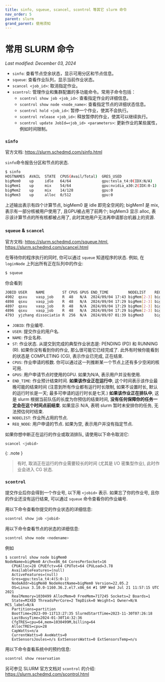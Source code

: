 ```yaml
---
title: sinfo, squeue, scancel, scontrol 等其它 slurm 命令
nav_order: 5
parent: slurm
grand_parent: 使用须知
---
```


# 常用 SLURM 命令
*Last modified: December 03, 2024*

- `sinfo`: 查看节点空余状态，显示可用分区和节点信息。
- `squeue`: 查看作业队列，显示当前作业状态。
- `scancel <job_id>`: 取消指定作业。
- `scontrol`: 管理作业和集群配置的多功能命令。常用子命令包括：
  - `scontrol show job <job_id>`: 查看指定作业的详细信息。
  - `scontrol show node <node_name>`: 查看指定节点的详细状态信息。
  - `scontrol hold <job_id>`: 暂停一个作业，使其不会执行。
  - `scontrol release <job_id>`: 释放暂停的作业，使其可以继续执行。
  - `scontrol update JobId=<job_id> <parameters>`: 更新作业的某些属性，例如时间限制。

### `sinfo`

官方文档: <https://slurm.schedmd.com/sinfo.html>

`sinfo`命令报告分区和节点的状态.

~~~  bash
$ sinfo
HOSTNAMES  AVAIL  STATE  CPUS(Avail/Total)  GRES_USED
bigMem0    up     idle   64/64              gpu:tesla_t4:0(IDX:N/A)
bigMem1    up     mix    54/64              gpu:nvidia_a30:2(IDX:0-1)
bigMem2    up     mix    14/128             gpu:0
bigMem3    up     alloc  0/512              gpu:0
~~~

上述输出表示有四个计算节点, bigMem0 是 idle 即完全空闲的; bigMem1 是 mix, 表示有一部分核被用户使用了, 且GPU被占用了前两个; bigMem3 显示 alloc, 表示该计算节点的所有核都被占用了, 此时其他用户无法再申请那台机器上的资源.

### `squeue` & `scancel`

官方文档: <https://slurm.schedmd.com/squeue.html>, <https://slurm.schedmd.com/scancel.html>

在等待你的程序执行的同时, 你可以通过 `squeue` 知道程序的状态. 例如, 在 `loginNode` 上列出所有正在队列中的作业:

~~~  bash
$ squeue
~~~

你会看到

~~~  bash
JOBID USER    NAME        ST CPUS GPUS END_TIME         NODELIST    REQ_NODES
4902  qsxu    vasp_job    R  48   N/A  2024/09/04 17:43 bigMem[2-3] bigMem3
4898  qsxu    vasp_job    R  48   N/A  2024/09/04 17:29 bigMem[2-3] bigMem3
4897  qsxu    vasp_job    R  48   N/A  2024/09/04 17:29 bigMem[2-3] bigMem3
4896  qsxu    vasp_job    R  48   N/A  2024/09/04 17:29 bigMem[2-3] bigMem3
4793  yjzhang dissociatio R  256  N/A  2024/09/07 01:39 bigMem3     bigMem3
~~~

- `JOBID`: 作业编号.
- `USER`: 提交作业的用户名.
- `NAME`: 作业名称.
- `ST`: 作业状态. 从提交到完成的典型作业状态是: PENDING (PD) 和 RUNNING (R). 如果你没有看到你的作业, 那么很可能它已经完成了. 此外有时候你能看到的状态是 COMPLETING (CG), 表示作业已完成, 正在结束.
- `CPUS`: 作业申请的核数. 你可以通过这一列推断某一个节点上还有多少空闲的核可用.
- `GPUS`: 用户申请节点时使用的GPU. 如果为N/A, 表示用户并没有使用.
- `END_TIME`: 作业预计结束时间. **如果该作业正在运行中**, 这个时间表示该作业最晚可能的结束时间 (注意到所有作业都有运行时长限制, 如果不设置时长, 默认的运行时长是一天; 最多可申请的运行时长是七天.) **如果该作业正在排队中**, 这是 slurm 根据当前队伍的长度为你预估的结束时间, **没有任何保障你的任务一定会在这个时间点前结束**. 如果显示 N/A, 表明 slurm 暂时未安排你的任务, 无法预估何时结束.
- `NODELIST`: 作业所占用的节点.
- `REQ_NODE`: 用户申请的节点. 如果为空, 表示用户并没有指定节点.

如果你想中断正在运行的作业或取消排队, 请使用以下命令取消它:

~~~  bash
scancel <jobid>
~~~

{: .note }
> 有时, 取消正在运行的作业需要较长的时间 (尤其是 I/O 密集型作业), 此时作业会进入 CG 状态.

### `scontrol`

提交作业后你会得到一个作业号, 以下用 `<jobid>` 表示. 如果忘了你的作业号, 且你的作业还没有运行结束, 可以通过 `squeue` 命令查看你的作业编号.

用以下命令查看你提交的作业状态的详细信息:

~~~  bash
scontrol show job <jobid>
~~~

用以下命令查看节点的状态的详细信息:

~~~  bash
scontrol show node <nodename>
~~~

例如

~~~  text
$ scontrol show node bigMem0
NodeName=bigMem0 Arch=x86_64 CoresPerSocket=16
   CPUAlloc=28 CPUEfctv=64 CPUTot=64 CPULoad=3.78
   AvailableFeatures=(null)
   ActiveFeatures=(null)
   Gres=gpu:tesla_t4:4(S:0-1)
   NodeAddr=bigMem0 NodeHostName=bigMem0 Version=22.05.2
   OS=Linux 3.10.0-1160.36.2.el7.x86_64 #1 SMP Wed Jul 21 11:57:15 UTC 2021
   RealMemory=1030499 AllocMem=0 FreeMem=717245 Sockets=2 Boards=1
   State=MIXED ThreadsPerCore=2 TmpDisk=0 Weight=1 Owner=N/A MCS_label=N/A
   Partitions=partition
   BootTime=2023-09-11T13:27:35 SlurmdStartTime=2023-11-30T07:26:18
   LastBusyTime=2024-01-30T14:32:36
   CfgTRES=cpu=64,mem=1030499M,billing=64
   AllocTRES=cpu=28
   CapWatts=n/a
   CurrentWatts=0 AveWatts=0
   ExtSensorsJoules=n/s ExtSensorsWatts=0 ExtSensorsTemp=n/s
~~~

用以下命令查看系统中的预约信息:
~~~  bash
scontrol show reservation
~~~

另可参见 SLURM 官方文档对 `scontrol` 的介绍: <https://slurm.schedmd.com/scontrol.html>